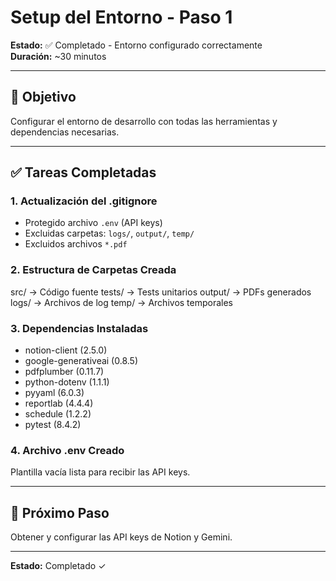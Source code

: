 # Setup del Entorno - Paso 1

**Estado:** ✅ Completado - Entorno configurado correctamente  
**Duración:** ~30 minutos

---

## 🎯 Objetivo

Configurar el entorno de desarrollo con todas las herramientas y dependencias necesarias.

---

## ✅ Tareas Completadas

### 1. Actualización del .gitignore
- Protegido archivo `.env` (API keys)
- Excluidas carpetas: `logs/`, `output/`, `temp/`
- Excluidos archivos `*.pdf`

### 2. Estructura de Carpetas Creada
src/ → Código fuente
tests/ → Tests unitarios
output/ → PDFs generados
logs/ → Archivos de log
temp/ → Archivos temporales


### 3. Dependencias Instaladas
- notion-client (2.5.0)
- google-generativeai (0.8.5)
- pdfplumber (0.11.7)
- python-dotenv (1.1.1)
- pyyaml (6.0.3)
- reportlab (4.4.4)
- schedule (1.2.2)
- pytest (8.4.2)

### 4. Archivo .env Creado
Plantilla vacía lista para recibir las API keys.

---

## 🔄 Próximo Paso

Obtener y configurar las API keys de Notion y Gemini.

---

**Estado:** Completado ✓